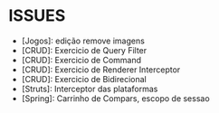 # ISSUES

- [Jogos]: edição remove imagens
- [CRUD]: Exercicio de Query Filter
- [CRUD]: Exercicio de Command
- [CRUD]: Exercicio de Renderer Interceptor
- [CRUD]: Exercicio de Bidirecional
- [Struts]: Interceptor das plataformas
- [Spring]: Carrinho de Compars, escopo de sessao
